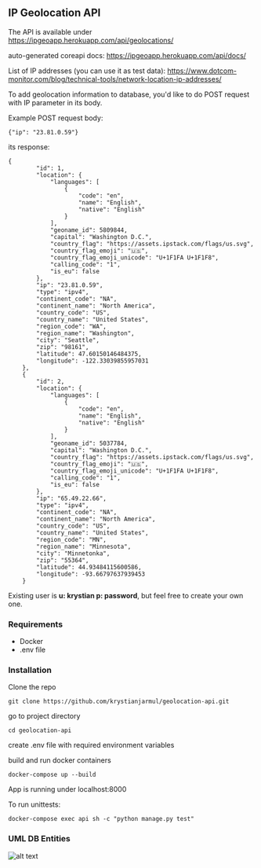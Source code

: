 ## IP Geolocation API

The API is available under https://ipgeoapp.herokuapp.com/api/geolocations/

auto-generated coreapi docs: https://ipgeoapp.herokuapp.com/api/docs/

List of IP addresses (you can use it as test data): https://www.dotcom-monitor.com/blog/technical-tools/network-location-ip-addresses/

To add geolocation information to database, you'd like to do POST request with IP parameter in its body.

Example POST request body:
```
{"ip": "23.81.0.59"}
```
its response:
```
{
        "id": 1,
        "location": {
            "languages": [
                {
                    "code": "en",
                    "name": "English",
                    "native": "English"
                }
            ],
            "geoname_id": 5809844,
            "capital": "Washington D.C.",
            "country_flag": "https://assets.ipstack.com/flags/us.svg",
            "country_flag_emoji": "🇺🇸",
            "country_flag_emoji_unicode": "U+1F1FA U+1F1F8",
            "calling_code": "1",
            "is_eu": false
        },
        "ip": "23.81.0.59",
        "type": "ipv4",
        "continent_code": "NA",
        "continent_name": "North America",
        "country_code": "US",
        "country_name": "United States",
        "region_code": "WA",
        "region_name": "Washington",
        "city": "Seattle",
        "zip": "98161",
        "latitude": 47.60150146484375,
        "longitude": -122.33039855957031
    },
    {
        "id": 2,
        "location": {
            "languages": [
                {
                    "code": "en",
                    "name": "English",
                    "native": "English"
                }
            ],
            "geoname_id": 5037784,
            "capital": "Washington D.C.",
            "country_flag": "https://assets.ipstack.com/flags/us.svg",
            "country_flag_emoji": "🇺🇸",
            "country_flag_emoji_unicode": "U+1F1FA U+1F1F8",
            "calling_code": "1",
            "is_eu": false
        },
        "ip": "65.49.22.66",
        "type": "ipv4",
        "continent_code": "NA",
        "continent_name": "North America",
        "country_code": "US",
        "country_name": "United States",
        "region_code": "MN",
        "region_name": "Minnesota",
        "city": "Minnetonka",
        "zip": "55364",
        "latitude": 44.93484115600586,
        "longitude": -93.66797637939453
    }
```

Existing user is **u: krystian p: password**, but feel free to create your own one.

### Requirements
* Docker
* .env file

### Installation
Clone the repo
```
git clone https://github.com/krystianjarmul/geolocation-api.git
```
go to project directory
```
cd geolocation-api
```
create .env file with required environment variables

build and run docker containers
```
docker-compose up --build
```
App is running under localhost:8000 

To run unittests:
```
docker-compose exec api sh -c "python manage.py test"
```

### UML DB Entities

![alt text](https://i.ibb.co/7SS7xdf/geolocation-this.png)


